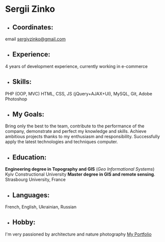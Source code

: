 # Sergii Zinko
 * ## Coordinates: 
email sergiyzinko@gmail.com

 * ## Experience: 
4 years of development experience, currently working in e-commerce

 * ## Skills: 
PHP (OOP, MVC) HTML, CSS, JS (jQuery+AJAX+UI), MySQL, Git, Adobe Photoshop

 * ## My Goals:
Bring only the best to the team, contribute to the performance of the company, demonstrate and
perfect my knowledge and skills. Achieve ambitious projects thanks to my
enthusiasm and responsibility. Successfully apply the latest technologies and techniques
computer.

 * ## Education:
**Engineering degree in Topography and GIS** (*Geo Informational Systems*) Kyiv Constructional University
**Master degree in GIS and remote sensing**. Strasbourg University, France

 * ## Languages:
French, English, Ukrainian, Russian

 * ## Hobby:
I'm very passioned by architecture and nature photography
[My Portfolio](https://www.shutterstock.com/g/Sergii+Zinko "My Portfolio")